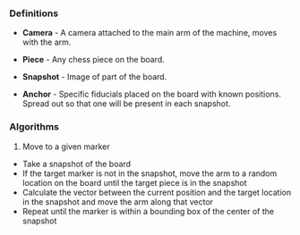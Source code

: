 
### Definitions

- **Camera** -  A camera attached to the main arm of the machine, moves with the arm.

- **Piece** - Any chess piece on the board.

- **Snapshot** - Image of part of the board.

- **Anchor** - Specific fiducials placed on the board with known positions. Spread out so that one will be present in each snapshot.


### Algorithms

1. Move to a given marker
* Take a snapshot of the board
* If the target marker is not in the snapshot, move the arm to a random location on the board until the target piece is in the snapshot
* Calculate the vector between the current position and the target location in the snapshot and move the arm along that vector
* Repeat until the marker is within a bounding box of the center of the snapshot
